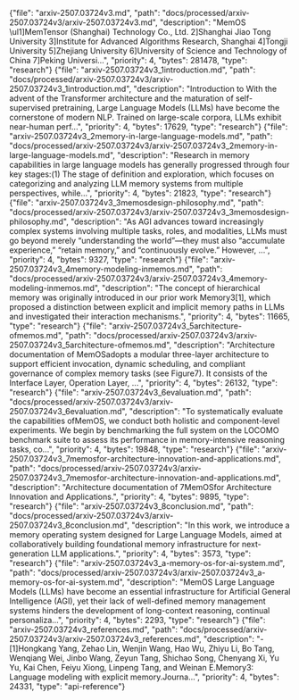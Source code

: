 {"file": "arxiv-2507.03724v3.md", "path": "docs/processed/arxiv-2507.03724v3/arxiv-2507.03724v3.md", "description": "MemOS \\ul1]MemTensor (Shanghai) Technology Co., Ltd. 2]Shanghai Jiao Tong University 3]Institute for Advanced Algorithms Research, Shanghai 4]Tongji University 5]Zhejiang University 6]University of Science and Technology of China 7]Peking Universi...", "priority": 4, "bytes": 281478, "type": "research"}
{"file": "arxiv-2507.03724v3_1introduction.md", "path": "docs/processed/arxiv-2507.03724v3/arxiv-2507.03724v3_1introduction.md", "description": "Introduction to With the advent of the Transformer architecture and the maturation of self-supervised pretraining, Large Language Models (LLMs) have become the cornerstone of modern NLP. Trained on large-scale corpora, LLMs exhibit near-human perf...", "priority": 4, "bytes": 17629, "type": "research"}
{"file": "arxiv-2507.03724v3_2memory-in-large-language-models.md", "path": "docs/processed/arxiv-2507.03724v3/arxiv-2507.03724v3_2memory-in-large-language-models.md", "description": "Research in memory capabilities in large language models has generally progressed through four key stages:(1) The stage of definition and exploration, which focuses on categorizing and analyzing LLM memory systems from multiple perspectives, while...", "priority": 4, "bytes": 21823, "type": "research"}
{"file": "arxiv-2507.03724v3_3memosdesign-philosophy.md", "path": "docs/processed/arxiv-2507.03724v3/arxiv-2507.03724v3_3memosdesign-philosophy.md", "description": "As AGI advances toward increasingly complex systems involving multiple tasks, roles, and modalities, LLMs must go beyond merely “understanding the world”—they must also “accumulate experience,” “retain memory,” and “continuously evolve.” However, ...", "priority": 4, "bytes": 9327, "type": "research"}
{"file": "arxiv-2507.03724v3_4memory-modeling-inmemos.md", "path": "docs/processed/arxiv-2507.03724v3/arxiv-2507.03724v3_4memory-modeling-inmemos.md", "description": "The concept of hierarchical memory was originally introduced in our prior work Memory3[1], which proposed a distinction between explicit and implicit memory paths in LLMs and investigated their interaction mechanisms.", "priority": 4, "bytes": 11665, "type": "research"}
{"file": "arxiv-2507.03724v3_5architecture-ofmemos.md", "path": "docs/processed/arxiv-2507.03724v3/arxiv-2507.03724v3_5architecture-ofmemos.md", "description": "Architecture documentation of MemOSadopts a modular three-layer architecture to support efficient invocation, dynamic scheduling, and compliant governance of complex memory tasks (see Figure7). It consists of the Interface Layer, Operation Layer, ...", "priority": 4, "bytes": 26132, "type": "research"}
{"file": "arxiv-2507.03724v3_6evaluation.md", "path": "docs/processed/arxiv-2507.03724v3/arxiv-2507.03724v3_6evaluation.md", "description": "To systematically evaluate the capabilities ofMemOS, we conduct both holistic and component-level experiments. We begin by benchmarking the full system on the LOCOMO benchmark suite to assess its performance in memory-intensive reasoning tasks, co...", "priority": 4, "bytes": 19848, "type": "research"}
{"file": "arxiv-2507.03724v3_7memosfor-architecture-innovation-and-applications.md", "path": "docs/processed/arxiv-2507.03724v3/arxiv-2507.03724v3_7memosfor-architecture-innovation-and-applications.md", "description": "Architecture documentation of  7MemOSfor Architecture Innovation and Applications.", "priority": 4, "bytes": 9895, "type": "research"}
{"file": "arxiv-2507.03724v3_8conclusion.md", "path": "docs/processed/arxiv-2507.03724v3/arxiv-2507.03724v3_8conclusion.md", "description": "In this work, we introduce a memory operating system designed for Large Language Models, aimed at collaboratively building foundational memory infrastructure for next-generation LLM applications.", "priority": 4, "bytes": 3573, "type": "research"}
{"file": "arxiv-2507.03724v3_a-memory-os-for-ai-system.md", "path": "docs/processed/arxiv-2507.03724v3/arxiv-2507.03724v3_a-memory-os-for-ai-system.md", "description": "MemOS Large Language Models (LLMs) have become an essential infrastructure for Artificial General Intelligence (AGI), yet their lack of well-defined memory management systems hinders the development of long-context reasoning, continual personaliza...", "priority": 4, "bytes": 2293, "type": "research"}
{"file": "arxiv-2507.03724v3_references.md", "path": "docs/processed/arxiv-2507.03724v3/arxiv-2507.03724v3_references.md", "description": "- [1]Hongkang Yang, Zehao Lin, Wenjin Wang, Hao Wu, Zhiyu Li, Bo Tang, Wenqiang Wei, Jinbo Wang, Zeyun Tang, Shichao Song, Chenyang Xi, Yu Yu, Kai Chen, Feiyu Xiong, Linpeng Tang, and Weinan E.Memory3: Language modeling with explicit memory.Journa...", "priority": 4, "bytes": 24331, "type": "api-reference"}

